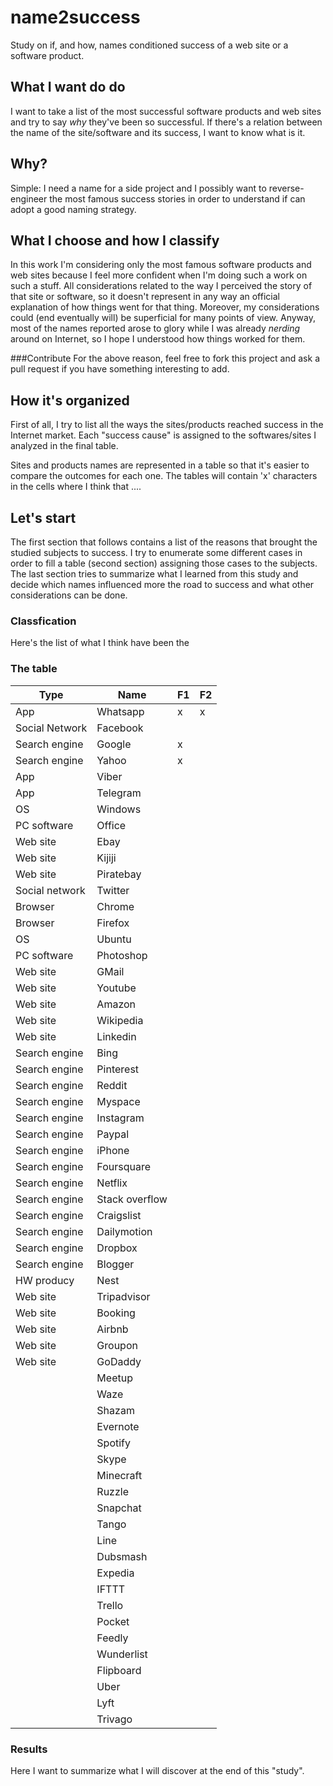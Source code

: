 # name2success
Study on if, and how, names conditioned success of a web site or a software product.

## What I want do do
I want to take a list of the most successful software products and web sites and try to say *why* they've been so successful. If there's a relation between the name of the site/software and its success, I want to know what is it.

## Why?
Simple: I need a name for a side project and I possibly want to reverse-engineer the most famous success stories in order to understand if can adopt a good naming strategy.

## What I choose and how I classify
In this work I'm considering only the most famous software products and web sites because I feel more confident when I'm doing such a work on such a stuff. All considerations related to the way I perceived the story of that site or software, so it doesn't represent in any way an official explanation of how things went for that thing. Moreover, my considerations could (end eventually will) be superficial for many points of view. Anyway, most of the names reported arose to glory while I was already *nerding* around on Internet, so I hope I understood how things worked for them.

###Contribute
For the above reason, feel free to fork this project and ask a pull request if you have something interesting to add.

## How it's organized
First of all, I try to list all the ways the sites/products reached success in the Internet market. Each "success cause" is assigned to the softwares/sites I analyzed in the final table.

Sites and products names are represented in a table so that it's easier to compare the outcomes for each one. The tables will contain 'x' characters in the cells where I think that ....

## Let's start
The first section that follows contains a list of the reasons that brought the studied subjects to success. I try to enumerate some different cases in order to fill a table (second section) assigning those cases to the subjects. The last section tries to summarize what I learned from this study and decide which names influenced more the road to success and what other considerations can be done.


### Classfication
Here's the list of what I think have been the 

### The table

Type           | Name           | F1  | F2 
---            | ---            | --- | --- 
App            | Whatsapp       | x   | x 
Social Network | Facebook       |     | 
Search engine  | Google         | x   | 
Search engine  | Yahoo          | x   | 
App            | Viber          |     |
App            | Telegram       |     |
OS             | Windows        |     |
PC software    | Office         |     |
Web site       | Ebay           |     |
Web site       | Kijiji         |     |
Web site       | Piratebay      |     |
Social network | Twitter        |     |
Browser        | Chrome         |     | 
Browser        | Firefox        |     |
OS             | Ubuntu         |     |
PC software    | Photoshop      |     |
Web site       | GMail          |     |
Web site       | Youtube        |     |
Web site       | Amazon         |     |
Web site       | Wikipedia      |     |
Web site       | Linkedin       |     |
Search engine  | Bing           |     |
Search engine  | Pinterest      |     |
Search engine  | Reddit         |     |
Search engine  | Myspace        |     |
Search engine  | Instagram      |     |
Search engine  | Paypal         |     |
Search engine  | iPhone         |     |
Search engine  | Foursquare     |     |
Search engine  | Netflix        |     |
Search engine  | Stack overflow |     |
Search engine  | Craigslist     |     |
Search engine  | Dailymotion    |     |
Search engine  | Dropbox        |     |
Search engine  | Blogger        |     |
HW producy     | Nest           |     |
Web site       | Tripadvisor    |     |
Web site       | Booking        |     |
Web site       | Airbnb         |     |
Web site       | Groupon        |     |
Web site       | GoDaddy        |     |
               | Meetup         |     |
               | Waze           |     |
               | Shazam         |     |
               | Evernote       |     |
               | Spotify        |     |
               | Skype          |     |
               | Minecraft      |     |
               | Ruzzle         |     |
               | Snapchat       |     |
               | Tango          |     |
               | Line           |     |
               | Dubsmash       |     |
               | Expedia        |     |
               | IFTTT          |     |
               | Trello         |     |
               | Pocket         |     |
               | Feedly         |     |
               | Wunderlist     |     |
               | Flipboard      |     |
               | Uber           |     |
               | Lyft           |     |
               | Trivago        |     |





### Results
Here I want to summarize what I will discover at the end of this "study".

